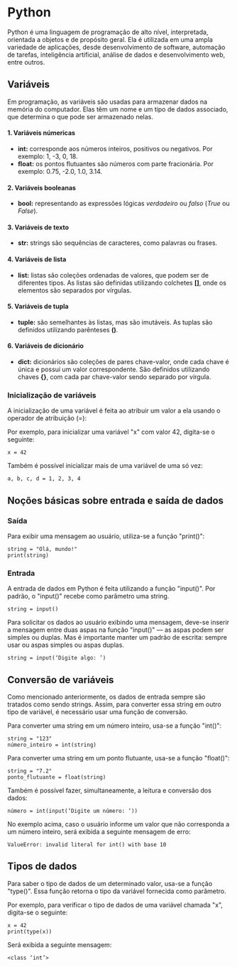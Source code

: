 # **Python**

Python é uma linguagem de programação de alto nível, interpretada, orientada a objetos e de propósito geral. Ela é utilizada em uma ampla variedade de aplicações, desde desenvolvimento de software, automação de tarefas, inteligência artificial, análise de dados e desenvolvimento web, entre outros.

## **Variáveis**

Em programação, as variáveis são usadas para armazenar dados na memória do computador. Elas têm um nome e um tipo de dados associado, que determina o que pode ser armazenado nelas.

#### 1. **Variáveis númericas**
+ **int:** corresponde aos números inteiros, positivos ou negativos. Por exemplo: 1, -3, 0, 18.
+ **float:** os pontos flutuantes são números com parte fracionária. Por exemplo: 0.75, -2.0, 1.0, 3.14.

#### 2. **Variáveis booleanas**
+ **bool:** representando as expressões lógicas *verdadeiro* ou *falso* (*True* ou *False*).

#### 3. **Variáveis de texto**
+ **str:** strings são sequências de caracteres, como palavras ou frases.

#### 4. **Variáveis de lista**
+ **list:** listas são coleções ordenadas de valores, que podem ser de diferentes tipos. As listas são definidas utilizando colchetes **[]**, onde os elementos são separados por vírgulas.

#### 5. **Variáveis de tupla**
+ **tuple:** são semelhantes às listas, mas são imutáveis. As tuplas são definidos utilizando parênteses **()**. 

#### 6. **Variáveis de dicionário**
+ **dict:** dicionários são coleções de pares chave-valor, onde cada chave é única e possui um valor correspondente. São definidos utilizando chaves **{}**, com cada par chave-valor sendo separado por vírgula.

### Inicialização de variáveis

A inicialização de uma variável é feita ao atribuir um valor a ela usando o operador de atribuição (=):

Por exemplo, para inicializar uma variável "x" com valor 42, digita-se o seguinte:

~~~
x = 42
~~~

Também é possível inicializar mais de uma variável de uma só vez:

~~~
a, b, c, d = 1, 2, 3, 4
~~~

## Noções básicas sobre entrada e saída de dados

### Saída

Para exibir uma mensagem ao usuário, utiliza-se a função "print()":

~~~
string = "Olá, mundo!"
print(string)
~~~

### Entrada

A entrada de dados em Python é feita utilizando a função "input()". Por padrão, o "input()" recebe como parâmetro uma string.

~~~
string = input()
~~~

Para solicitar os dados ao usuário exibindo uma mensagem, deve-se inserir a mensagem entre duas aspas na função "input()" — as aspas podem ser simples ou duplas. Mas é importante manter um padrão de escrita: sempre usar ou aspas simples ou aspas duplas.

~~~
string = input(‘Digite algo: ’)
~~~

## Conversão de variáveis

Como mencionado anteriormente, os dados de entrada sempre são tratados como sendo strings. Assim, para converter essa string em outro tipo de variável, é necessário usar uma função de conversão. 

Para converter uma string em um número inteiro, usa-se a função "int()":

~~~
string = "123"
número_inteiro = int(string)
~~~

Para converter uma string em um ponto flutuante, usa-se a função "float()":

~~~
string = "7.2"
ponto_flutuante = float(string)
~~~

Também é possível fazer, simultaneamente, a leitura e conversão dos dados:

~~~
número = int(input(‘Digite um número: ‘))
~~~

No exemplo acima, caso o usuário informe um valor que não corresponda a um número inteiro, será exibida a seguinte mensagem de erro:

~~~
ValueError: invalid literal for int() with base 10
~~~

## Tipos de dados

Para saber o tipo de dados de um determinado valor, usa-se a função "type()". Essa função retorna o tipo da variável fornecida como parâmetro.

Por exemplo, para verificar o tipo de dados de uma variável chamada "x", digita-se o seguinte:

~~~
x = 42
print(type(x))
~~~

Será exibida a seguinte mensagem:

~~~
<class ‘int’>
~~~

